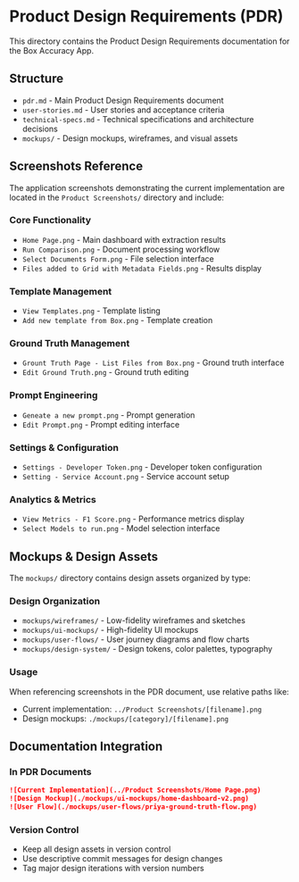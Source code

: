 # Product Design Requirements (PDR)

This directory contains the Product Design Requirements documentation for the Box Accuracy App.

## Structure

- `pdr.md` - Main Product Design Requirements document
- `user-stories.md` - User stories and acceptance criteria
- `technical-specs.md` - Technical specifications and architecture decisions
- `mockups/` - Design mockups, wireframes, and visual assets

## Screenshots Reference

The application screenshots demonstrating the current implementation are located in the `Product Screenshots/` directory and include:

### Core Functionality
- `Home Page.png` - Main dashboard with extraction results
- `Run Comparison.png` - Document processing workflow
- `Select Documents Form.png` - File selection interface
- `Files added to Grid with Metadata Fields.png` - Results display

### Template Management
- `View Templates.png` - Template listing
- `Add new template from Box.png` - Template creation

### Ground Truth Management
- `Grount Truth Page - List Files from Box.png` - Ground truth interface
- `Edit Ground Truth.png` - Ground truth editing

### Prompt Engineering
- `Geneate a new prompt.png` - Prompt generation
- `Edit Prompt.png` - Prompt editing interface

### Settings & Configuration
- `Settings - Developer Token.png` - Developer token configuration
- `Setting - Service Account.png` - Service account setup

### Analytics & Metrics
- `View Metrics - F1 Score.png` - Performance metrics display
- `Select Models to run.png` - Model selection interface

## Mockups & Design Assets

The `mockups/` directory contains design assets organized by type:

### Design Organization
- `mockups/wireframes/` - Low-fidelity wireframes and sketches
- `mockups/ui-mockups/` - High-fidelity UI mockups
- `mockups/user-flows/` - User journey diagrams and flow charts
- `mockups/design-system/` - Design tokens, color palettes, typography

### Usage
When referencing screenshots in the PDR document, use relative paths like:
- Current implementation: `../Product Screenshots/[filename].png`
- Design mockups: `./mockups/[category]/[filename].png`

## Documentation Integration

### In PDR Documents
```markdown
![Current Implementation](../Product Screenshots/Home Page.png)
![Design Mockup](./mockups/ui-mockups/home-dashboard-v2.png)
![User Flow](./mockups/user-flows/priya-ground-truth-flow.png)
```

### Version Control
- Keep all design assets in version control
- Use descriptive commit messages for design changes
- Tag major design iterations with version numbers 